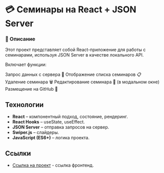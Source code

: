 # 💳 Семинары на React + JSON Server

### 📌 Описание

Этот проект представляет собой React-приложение для работы с семинарами, используя JSON Server в качестве локального API.

Включает функции:

Запрос данных с сервера 📡
Отображение списка семинаров 📋
Удаление семинара 🗑
Редактирование семинара 📝 (в модальном окне)
Размещение на GitHub 🔗

## Технологии

- **React** – компонентный подход, состояние, рендеринг.
- **React Hooks** – useState, useEffect.
- **JSON Server** – отправка запросов на сервер.
- **Swiper.js** – слайдеры.
- **JavaScript (ES6+)** – логика проекта.

## Ccылки

- [Ссылка на проект](https://batmanlittle.github.io/seminars-project/) - ссылка фронтенд.
